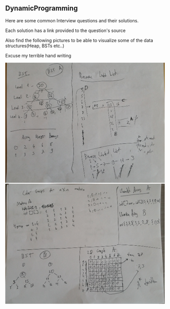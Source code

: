 ## DynamicProgramming

Here are some common Interview questions and their solutions.

Each solution has a link provided to the question's source

Also find the following pictures to be able to visualize some of the data structures(Heap, BSTs etc..)

Excuse my terrible hand writing

![shot1](https://github.com/OmerUygurOzer/DynamicProgramming/blob/master/20160401_182856.jpg)
![shot1](https://github.com/OmerUygurOzer/DynamicProgramming/blob/master/20160401_182912.jpg)

